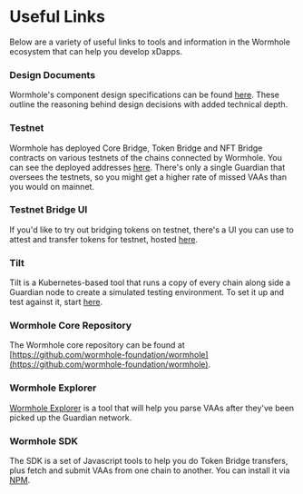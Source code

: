 # Useful Links

Below are a variety of useful links to tools and information in the Wormhole ecosystem that can help you develop xDapps.

### Design Documents

Wormhole's component design specifications can be found [here](https://github.com/certusone/wormhole/tree/dev.v2/whitepapers). These outline the reasoning behind design decisions with added technical depth.

### Testnet

Wormhole has deployed Core Bridge, Token Bridge and NFT Bridge contracts on various testnets of the chains connected by Wormhole. You can see the deployed addresses [here](./contracts.md). There's only a single Guardian that oversees the testnets, so you might get a higher rate of missed VAAs than you would on mainnet.

### Testnet Bridge UI

If you'd like to try out bridging tokens on testnet, there's a UI you can use to attest and transfer tokens for testnet, hosted [here](https://wormhole-foundation.github.io/example-token-bridge-ui/#/transfer).

### Tilt

Tilt is a Kubernetes-based tool that runs a copy of every chain along side a Guardian node to create a simulated testing environment. To set it up and test against it, start [here](../development/tilt/overview.md).

### Wormhole Core Repository

The Wormhole core repository can be found at [https://github.com/wormhole-foundation/wormhole](https://github.com/wormhole-foundation/wormhole).

### Wormhole Explorer

[Wormhole Explorer](https://wormholenetwork.com/en/explorer) is a tool that will help you parse VAAs after they've been picked up the Guardian network.

### Wormhole SDK

The SDK is a set of Javascript tools to help you do Token Bridge transfers, plus fetch and submit VAAs from one chain to another. You can install it via [NPM](https://www.npmjs.com/package/@certusone/wormhole-sdk).